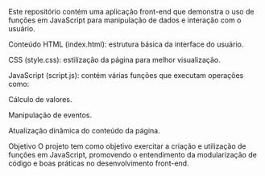 Este repositório contém uma aplicação front-end que demonstra o uso de funções em JavaScript para manipulação de dados e interação com o usuário.

 Conteúdo
HTML (index.html): estrutura básica da interface do usuário.

CSS (style.css): estilização da página para melhor visualização.

JavaScript (script.js): contém várias funções que executam operações como:

Cálculo de valores.

Manipulação de eventos.

Atualização dinâmica do conteúdo da página.

 Objetivo
O projeto tem como objetivo exercitar a criação e utilização de funções em JavaScript, promovendo o entendimento da modularização de código e boas práticas no desenvolvimento front-end.
